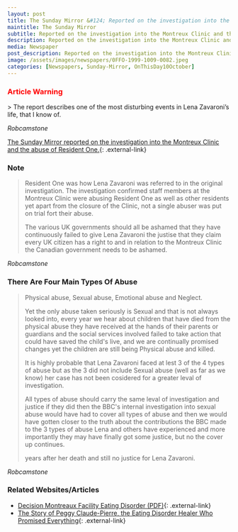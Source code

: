 ```yaml
---
layout: post
title: The Sunday Mirror &#124; Reported on the investigation into the Montreux Clinic and the abuse of Resident One &#124; 10 October 1999
maintitle: The Sunday Mirror
subtitle: Reported on the investigation into the Montreux Clinic and the abuse of Resident One
description: Reported on the investigation into the Montreux Clinic and the abuse of Resident One
media: Newspaper
post_description: Reported on the investigation into the Montreux Clinic and the abuse of Resident One
image: /assets/images/newspapers/0FFO-1999-1009-0082.jpeg
categories: [Newspapers, Sunday-Mirror, OnThisDay10October]
---
```


<h3 style="font-weight: bold; color:#ff0000;">Article Warning</h3>
> The report describes one of the most disturbing events in Lena Zavaroni’s life, that I know of.

<cite>Robcamstone</cite>

[The Sunday Mirror reported on the investigation into the Montreux Clinic and the abuse of Resident One.](http://www.thefreelibrary.com/Lena's+secret+hell%3b+STAR+WAS+FORCE-FED+IN+BRUTAL+CLINIC.-a060154797){: .external-link}

### Note
> Resident One was how Lena Zavaroni was referred to in the original investigation.
> The investigation confirmed staff members at the Montreux Clinic were abusing Resident One as well as other residents yet apart from the closure of the Clinic, not a single abuser was put on trial fort their abuse.
>
> The various UK governments should all be ashamed that they have continuously failed to give Lena Zavaroni the justise that they claim every UK citizen has a right to and in relation to the Montreux Clinic the Canadian government needs to be ashamed.

<cite>Robcamstone</cite>

### There Are Four Main Types Of Abuse
> Physical abuse, Sexual abuse, Emotional abuse and Neglect.
>
> Yet the only abuse taken seriously is Sexual and that is not always looked into, every year we hear about children that have died from the physical abuse they have received at the hands of their parents or guardians and the social services involved failed to take action that could have saved the child's live, and we are continually promised changes yet the children are still being Physical abuse and killed.
>
> It is highly probable that Lena Zavaroni faced at lest 3 of the 4 types of abuse but as the 3 did not include Sexual abuse (well as far as we know) her case has not been cosidered for a greater leval of investigation.
>
> All types of abuse should carry the same leval of investigation and justice if they did then the BBC's internal investigation into sexual abuse would have had to cover all types of abuse and then we would have gotten closer to the truth about the contributions the BBC made to the 3 types of abuse Lena and others have experienced and more importantly they may have finally got some justice, but no the cover up continues.
>
> <span id="age2"></span> years after her death and still no justice for Lena Zavaroni.

<cite>Robcamstone</cite>

### Related Websites/Articles
* [Decision Montreaux Facility Eating Disorder (PDF)](https://www.islandhealth.ca/sites/default/files/2018-10/decision-montreaux-facility-eating-disorder.pdf){: .external-link}
* [The Story of Peggy Claude-Pierre, the Eating Disorder Healer Who Promised Everything](https://jezebel.com/the-story-of-peggy-claude-pierre-the-eating-disorder-h-1826149382){: .external-link}

